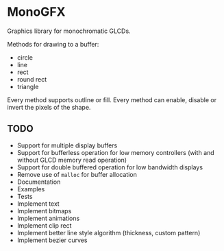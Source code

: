 # MonoGFX
Graphics library for monochromatic GLCDs.

Methods for drawing to a buffer:
 - circle
 - line
 - rect
 - round rect
 - triangle

Every method supports outline or fill. Every method can enable, disable or invert the pixels of the shape.


## TODO
 - Support for multiple display buffers
 - Support for bufferless operation for low memory controllers (with and without GLCD memory read operation)
 - Support for double buffered operation for low bandwidth displays
 - Remove use of `malloc` for buffer allocation
 - Documentation
 - Examples
 - Tests
 - Implement text
 - Implement bitmaps
 - Implement animations
 - Implement clip rect
 - Implement better line style algorithm (thickness, custom pattern)
 - Implement bezier curves
